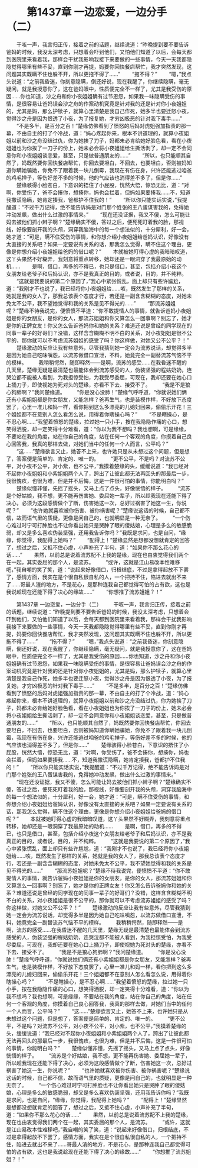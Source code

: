 # 　　第1437章 一边恋爱，一边分手（二）
　　干咳一声，我言归正传，接着之前的话题，继续说道：“昨晚提到要不要告诉爸妈的时候，我没太深考虑，只想着会吓到他们，又怕他们知道了以后，会每天都到医院里来看着我，那样会干扰我影响我接下来要做的一些事情，今天一天我都隐隐觉得哪里有些不妥，直到你刚才再提，妈要你回快餐店帮忙，我才突然发现，这问题其实既瞒不住也躲不开，所以更拖不得了……”
　　“拖不得？”
　　“嗯，”我点头说道：“之前我昏迷，你刻意隐瞒，倒还好说，现在我醒了，你继续隐瞒，毫无疑问，就是我授意你了，这在爸妈眼中，性质便完全不一样了，尤其是我受伤的原因……你也知道，沙之舟和你小夜姐姐确有过节恩怨，如果我一味隐瞒受伤的事情，是很容易让爸妈误会沙之舟的作案动机究竟是针对我的还是针对你小夜姐姐的，尤其是妈，那么护犊子，就算心里清楚是我自己作死，她多半也要迁怒小夜，觉得沙之舟是因为恨透了小夜，为了报复她，才穷凶极恶的针对我下毒手……”
　　“不是多半，是百分之百！”楚缘仿佛看到了愤怒的后妈对虎姐强加指责的那一幕，不由自主的打了个冷战，道：“妈心疼起你来，根本不讲道理的，就算小夜姐姐以前和沙之舟没结过仇，你为她挨了刀子，妈都未必肯给她好脸色看，看在小夜姐姐也为你挨了一刀子的份上，她未必会将小夜姐姐给生撕活剥了，却一定不会同意你和小夜姐姐谈恋爱，甚至，只是做普通朋友的……”
　　“所以，也只能顺其自然了，妈既然要你回快餐店帮忙，你回去要坦白，不回去，也要坦白，否则被妈知道你瞒她骗她，你免不了跟着我一块儿倒霉，我现在有伤在身，兴许还能逃过咱爸的鸡毛掸子，等伤好差不多的时候，他的气应该也消得差不多了，但是你……”
　　楚缘骇得小脸苍白，下意识的捂住了小屁股，恍然大悟，惊恐无比，道：“对啊，你受伤了，爸不会揍你，想揍你，妈也会拦着，但妈如果要揍我……不，知道我撒谎隐瞒，她肯定揍我，爸都护不住我的！”
　　“所以你只能实话实说，”我提醒道：“不过千万记得，绝不能告诉妈是对门那个姓张的王八蛋谋害我的，免得她冲动发飙，做出什么过激的事情来。”
　　“现在还没证据，我又不傻，怎么可能让妈去被他们抓小辫子啊？”楚缘确实不傻，答过之后，便死死盯着我的脸，那视线，好像要剖开我的头颅，洞穿我脑海中的每一个想法似的，十分犀利，好一会，她才道：“可是，瞒不住受伤的事情，和你想介绍小夜姐姐给爸妈认识，好像没有太直接的关系吧？如果一定要说有关系的话，那我怎么觉得，瞒不住这个理由，更像是你想介绍小夜姐姐给爸妈的借口呢？”
　　本就被她盯得心虚的我暗暗叹道，这丫头果然不好糊弄，我刻意将重点转移，她却还是一眼洞穿了我最原始的动机……
　　是啊，借口，再多的不得已，也只是借口，甚至，包括介绍小夜这个女朋友给老爷子和后妈认识，亦不是我真正的目的，或者说，目的，并不纯粹。
　　“这就是我要说的第二个原因了，”我心中紧张慌乱，面上却只有些许尴尬，道：“我刚才不也说了，我已经将你小夜姐姐给……咳，既然发生了那样的关系，她就是我的女人了，那我总该表个态度才行，若还是一副含含糊糊的态度，对她未免太不公平，我不望她觉得和我的关系是见不得光的……”
　　“那流苏姐姐呢？”楚缘不待我说完，便愤愤不平道：“你不敢提情人的事情，就告诉爸妈小夜姐姐是你的女朋友，是你的女人，那流苏姐姐和你又算怎么一回事啊？别忘了，她才是你的正牌女友！你又怎么告诉爸妈你和她的关系？难道还说是曾经的同学现在的同事一辈子的好哥们？没错，这样含含糊糊不明不白的关系，对小夜姐姐是很不公平的，那你就可以不考虑流苏姐姐的感受了吗？你这样做，对她又公不公平？！”
　　楚缘激动的反应让我有些意外，尽管我猜到她一定会为流苏说话，却觉得多半是因为她自己吃味嗔怨，以流苏做借口宣泄，不料，她竟完全一副替流苏气恼不平的模样。
　　我稍稍愕然，随即释然——是啊，流苏的感受……在我昏迷不醒的几天里，楚缘无疑是最清楚也最能体会到流苏感受的人，伪装坚强的程姑奶奶，连哭泣都不能被人看到，为我担惊受怕，为我受尽委屈，可现在，我却还要在她心口上捅刀子，即使视她为死对头的楚缘，亦看不下去、接受不了。
　　“我是不是狼心狗肺啊？”我问楚缘道。
　　“你是没心没肺！”楚缘气呼呼道，“你就说她们俩还有小紫姐姐都是你女朋友，又能怎样？爸再生气，也是装模作样，不好放下态度罢了，心里一准儿和妈一样，看你把到这么多漂亮的儿媳妇回来，偷偷乐开花！三个姐姐都不在意别人怎么看怎么说，用得着你瞎操心吗？”
　　“不是瞎操心，是不忍心啊……”我望着愤怒的楚缘，拉过她一只小手，按在我隐隐作痛的心口，想笑得洒脱，却一定笑得十分难看，道：“你以为我不想吗？我也想啊，可是缘缘，不要站在我的角度，站在你自己的角度，站在任何一个客观的角度，你摸着自己良心回答我，我真的那样去做，对她们当中的任何一个人而言，公平吗？”
　　“这……”楚缘欲言又止，她答不上来，也许她只是从未想过这个问题，但是想了，答案便是简单的、肯定的、唯一的。
　　“更不公平，不是吗？对流苏不公平，对小夜不公平，对小紫，也不公平，”我摸着楚缘的头，缓缓说道：“我已经对不起你小夜姐姐和小紫姐姐两个人了，跨出了让彼此都无法再回头的那最后一步，我很愧疚，也很为难，但是并不后悔，这是一件很可怕的事情，你能明白吗？”
　　楚缘似懂非懂，先摇了摇头，又马上点了点头，好像恍悟的样子。
　　“流苏是个好姑娘，我不想，更不能再伤害她、委屈她一辈子，所以趁我现在还能下得了决心，必须为这段感情做个了断，伤害她这一次，总好过祸害了她这一生，你说呢？”
　　“也许她就喜欢被你伤害、被你祸害呢？”楚缘说这话的时候，自己都不信，故而语气里的质疑，更像是问自己的，也就明显是一种无奈了。
　　“一个伤心难过时宁可打肿脸也不让你看出她只是哭肿了眼的傻姑娘，心理是多么的敏感脆弱，却又是多么喜欢伪装坚强，还用我告诉你吗？”我既是求问，也是自问，“缘缘，你觉得，我配得上她吗？”
　　“配得上！”楚缘显然是想都没想就肯定的回答了，想过之后，又抵不住心虚，小声补充了半句，道：“如果你不那么花心的话……”
　　果然，以前总是说着流苏配不上我的楚缘，现在也由衷觉得我们两个在一起，其实委屈的那个人，是流苏。
　　“或许，这就是江山易改本性难移吧，”我自嘲的笑了笑，道：“说起来好像借口，归根结底，不过是拿得起放不下罢了，感情方面，我实在是个很自私很自私的人，一个把持不住，陷进去就出不来了……哥最人渣的地方，不是花心，是那种连我自己都觉得可怕的占有欲，这也是我说趁现在还能下得了决心的缘故……”
　　“你想推了流苏姐姐？！”

　　第1437章 一边恋爱，一边分手（二）
　　干咳一声，我言归正传，接着之前的话题，继续说道：“昨晚提到要不要告诉爸妈的时候，我没太深考虑，只想着会吓到他们，又怕他们知道了以后，会每天都到医院里来看着我，那样会干扰我影响我接下来要做的一些事情，今天一天我都隐隐觉得哪里有些不妥，直到你刚才再提，妈要你回快餐店帮忙，我才突然发现，这问题其实既瞒不住也躲不开，所以更拖不得了……”
　　“拖不得？”
　　“嗯，”我点头说道：“之前我昏迷，你刻意隐瞒，倒还好说，现在我醒了，你继续隐瞒，毫无疑问，就是我授意你了，这在爸妈眼中，性质便完全不一样了，尤其是我受伤的原因……你也知道，沙之舟和你小夜姐姐确有过节恩怨，如果我一味隐瞒受伤的事情，是很容易让爸妈误会沙之舟的作案动机究竟是针对我的还是针对你小夜姐姐的，尤其是妈，那么护犊子，就算心里清楚是我自己作死，她多半也要迁怒小夜，觉得沙之舟是因为恨透了小夜，为了报复她，才穷凶极恶的针对我下毒手……”
　　“不是多半，是百分之百！”楚缘仿佛看到了愤怒的后妈对虎姐强加指责的那一幕，不由自主的打了个冷战，道：“妈心疼起你来，根本不讲道理的，就算小夜姐姐以前和沙之舟没结过仇，你为她挨了刀子，妈都未必肯给她好脸色看，看在小夜姐姐也为你挨了一刀子的份上，她未必会将小夜姐姐给生撕活剥了，却一定不会同意你和小夜姐姐谈恋爱，甚至，只是做普通朋友的……”
　　“所以，也只能顺其自然了，妈既然要你回快餐店帮忙，你回去要坦白，不回去，也要坦白，否则被妈知道你瞒她骗她，你免不了跟着我一块儿倒霉，我现在有伤在身，兴许还能逃过咱爸的鸡毛掸子，等伤好差不多的时候，他的气应该也消得差不多了，但是你……”
　　楚缘骇得小脸苍白，下意识的捂住了小屁股，恍然大悟，惊恐无比，道：“对啊，你受伤了，爸不会揍你，想揍你，妈也会拦着，但妈如果要揍我……不，知道我撒谎隐瞒，她肯定揍我，爸都护不住我的！”
　　“所以你只能实话实说，”我提醒道：“不过千万记得，绝不能告诉妈是对门那个姓张的王八蛋谋害我的，免得她冲动发飙，做出什么过激的事情来。”
　　“现在还没证据，我又不傻，怎么可能让妈去被他们抓小辫子啊？”楚缘确实不傻，答过之后，便死死盯着我的脸，那视线，好像要剖开我的头颅，洞穿我脑海中的每一个想法似的，十分犀利，好一会，她才道：“可是，瞒不住受伤的事情，和你想介绍小夜姐姐给爸妈认识，好像没有太直接的关系吧？如果一定要说有关系的话，那我怎么觉得，瞒不住这个理由，更像是你想介绍小夜姐姐给爸妈的借口呢？”
　　本就被她盯得心虚的我暗暗叹道，这丫头果然不好糊弄，我刻意将重点转移，她却还是一眼洞穿了我最原始的动机……
　　是啊，借口，再多的不得已，也只是借口，甚至，包括介绍小夜这个女朋友给老爷子和后妈认识，亦不是我真正的目的，或者说，目的，并不纯粹。
　　“这就是我要说的第二个原因了，”我心中紧张慌乱，面上却只有些许尴尬，道：“我刚才不也说了，我已经将你小夜姐姐给……咳，既然发生了那样的关系，她就是我的女人了，那我总该表个态度才行，若还是一副含含糊糊的态度，对她未免太不公平，我不望她觉得和我的关系是见不得光的……”
　　“那流苏姐姐呢？”楚缘不待我说完，便愤愤不平道：“你不敢提情人的事情，就告诉爸妈小夜姐姐是你的女朋友，是你的女人，那流苏姐姐和你又算怎么一回事啊？别忘了，她才是你的正牌女友！你又怎么告诉爸妈你和她的关系？难道还说是曾经的同学现在的同事一辈子的好哥们？没错，这样含含糊糊不明不白的关系，对小夜姐姐是很不公平的，那你就可以不考虑流苏姐姐的感受了吗？你这样做，对她又公不公平？！”
　　楚缘激动的反应让我有些意外，尽管我猜到她一定会为流苏说话，却觉得多半是因为她自己吃味嗔怨，以流苏做借口宣泄，不料，她竟完全一副替流苏气恼不平的模样。
　　我稍稍愕然，随即释然——是啊，流苏的感受……在我昏迷不醒的几天里，楚缘无疑是最清楚也最能体会到流苏感受的人，伪装坚强的程姑奶奶，连哭泣都不能被人看到，为我担惊受怕，为我受尽委屈，可现在，我却还要在她心口上捅刀子，即使视她为死对头的楚缘，亦看不下去、接受不了。
　　“我是不是狼心狗肺啊？”我问楚缘道。
　　“你是没心没肺！”楚缘气呼呼道，“你就说她们俩还有小紫姐姐都是你女朋友，又能怎样？爸再生气，也是装模作样，不好放下态度罢了，心里一准儿和妈一样，看你把到这么多漂亮的儿媳妇回来，偷偷乐开花！三个姐姐都不在意别人怎么看怎么说，用得着你瞎操心吗？”
　　“不是瞎操心，是不忍心啊……”我望着愤怒的楚缘，拉过她一只小手，按在我隐隐作痛的心口，想笑得洒脱，却一定笑得十分难看，道：“你以为我不想吗？我也想啊，可是缘缘，不要站在我的角度，站在你自己的角度，站在任何一个客观的角度，你摸着自己良心回答我，我真的那样去做，对她们当中的任何一个人而言，公平吗？”
　　“这……”楚缘欲言又止，她答不上来，也许她只是从未想过这个问题，但是想了，答案便是简单的、肯定的、唯一的。
　　“更不公平，不是吗？对流苏不公平，对小夜不公平，对小紫，也不公平，”我摸着楚缘的头，缓缓说道：“我已经对不起你小夜姐姐和小紫姐姐两个人了，跨出了让彼此都无法再回头的那最后一步，我很愧疚，也很为难，但是并不后悔，这是一件很可怕的事情，你能明白吗？”
　　楚缘似懂非懂，先摇了摇头，又马上点了点头，好像恍悟的样子。
　　“流苏是个好姑娘，我不想，更不能再伤害她、委屈她一辈子，所以趁我现在还能下得了决心，必须为这段感情做个了断，伤害她这一次，总好过祸害了她这一生，你说呢？”
　　“也许她就喜欢被你伤害、被你祸害呢？”楚缘说这话的时候，自己都不信，故而语气里的质疑，更像是问自己的，也就明显是一种无奈了。
　　“一个伤心难过时宁可打肿脸也不让你看出她只是哭肿了眼的傻姑娘，心理是多么的敏感脆弱，却又是多么喜欢伪装坚强，还用我告诉你吗？”我既是求问，也是自问，“缘缘，你觉得，我配得上她吗？”
　　“配得上！”楚缘显然是想都没想就肯定的回答了，想过之后，又抵不住心虚，小声补充了半句，道：“如果你不那么花心的话……”
　　果然，以前总是说着流苏配不上我的楚缘，现在也由衷觉得我们两个在一起，其实委屈的那个人，是流苏。
　　“或许，这就是江山易改本性难移吧，”我自嘲的笑了笑，道：“说起来好像借口，归根结底，不过是拿得起放不下罢了，感情方面，我实在是个很自私很自私的人，一个把持不住，陷进去就出不来了……哥最人渣的地方，不是花心，是那种连我自己都觉得可怕的占有欲，这也是我说趁现在还能下得了决心的缘故……”
　　“你想推了流苏姐姐？！”
